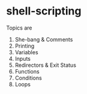 # shell-scripting

Topics are

1. She-bang & Comments 
2. Printing 
3. Variables
4. Inputs 
5. Redirectors & Exit Status 
6. Functions 
7. Conditions 
8. Loops 
